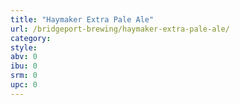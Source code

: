 ```yaml
---
title: "Haymaker Extra Pale Ale"
url: /bridgeport-brewing/haymaker-extra-pale-ale/
category: 
style: 
abv: 0
ibu: 0
srm: 0
upc: 0
---
```


